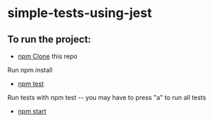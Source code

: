 # simple-tests-using-jest

## To run the project:

- [npm Clone](#npm-Clone) this repo

Run npm install
- [npm test](#npm-test)

Run tests with npm test -- you may have to press "a" to run all tests

 - [npm start](#npm-start)
